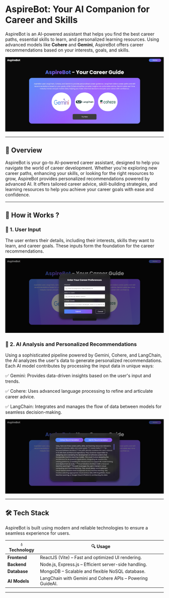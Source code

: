 # AspireBot: Your AI Companion for Career and Skills

AspireBot is an AI-powered assistant that helps you find the best career paths, essential skills to learn, and personalized learning resources. Using advanced models like **Cohere** and **Gemini**, AspireBot offers career recommendations based on your interests, goals, and skills.  

![Cryptocurrency Tracking](https://github.com/lakshya001-AI/AspireBot/blob/main/images/Screenshot%202025-05-25%20151406.png?raw=true) <!-- Add image showing a price chart or dashboard here -->

---

## 📖 **Overview**  
AspireBot is your go-to AI-powered career assistant, designed to help you navigate the world of career development. Whether you're exploring new career paths, enhancing your skills, or looking for the right resources to grow, AspireBot provides personalized recommendations powered by advanced AI. It offers tailored career advice, skill-building strategies, and learning resources to help you achieve your career goals with ease and confidence.

---


## 🚀 **How it Works ?**  

### 🔹 1. User Input  
The user enters their details, including their interests, skills they want to learn, and career goals. These inputs form the foundation for the career recommendations.

![Cryptocurrency Tracking](https://github.com/lakshya001-AI/AspireBot/blob/main/images/Screenshot%202025-05-25%20152534.png?raw=true) <!-- Add image showing a price chart or dashboard here -->

### 🔹 2. AI Analysis and Personalized Recommendations 
Using a sophisticated pipeline powered by Gemini, Cohere, and LangChain, the AI analyzes the user's data to generate personalized recommendations. Each AI model contributes by processing the input data in unique ways:

✅ Gemini: Provides data-driven insights based on the user's input and trends.

✅ Cohere: Uses advanced language processing to refine and articulate career advice.

✅ LangChain: Integrates and manages the flow of data between models for seamless decision-making.

![Cryptocurrency Tracking](https://github.com/lakshya001-AI/AspireBot/blob/main/images/Screenshot%202025-05-25%20152657.png?raw=true) <!-- Add image showing a price chart or dashboard here -->

---


## 🛠 **Tech Stack**  

AspireBot is built using modern and reliable technologies to ensure a seamless experience for users.  

| 💧 **Technology**   | 🔍 **Usage** |
|-------------------|------------|
| **Frontend**   | ReactJS (Vite) – Fast and optimized UI rendering. |
| **Backend**    | Node.js, Express.js – Efficient server-side handling. |
| **Database**   | MongoDB – Scalable and flexible NoSQL database. |
| **AI Models** | LangChain with Gemini and Cohere APIs – Powering GuideAI. |

---



